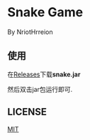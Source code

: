 # Snake Game

By NriotHrreion

## 使用

在[Releases](https://github.com/NriotHrreion/Snake-game/releases)下载**snake.jar**

然后双击jar包运行即可.

## LICENSE

[MIT](./LICENSE)

